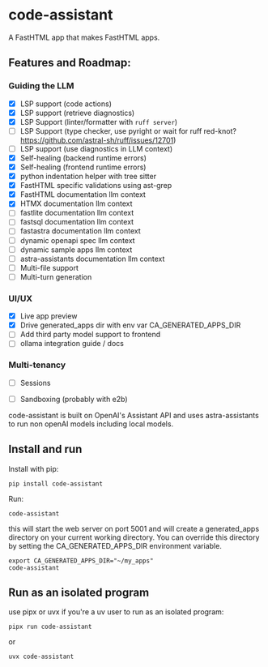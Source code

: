 # code-assistant

A FastHTML app that makes FastHTML apps.

## Features and Roadmap:

### Guiding the LLM
 - [X] LSP support (code actions)
 - [X] LSP support (retrieve diagnostics)
 - [X] LSP Support (linter/formatter with `ruff server`)
 - [ ] LSP Support (type checker, use pyright or wait for ruff red-knot? https://github.com/astral-sh/ruff/issues/12701)
 - [ ] LSP support (use diagnostics in LLM context)
 - [X] Self-healing (backend runtime errors)
 - [X] Self-healing (frontend runtime errors)
 - [X] python indentation helper with tree sitter
 - [X] FastHTML specific validations using ast-grep
 - [X] FastHTML documentation llm context
 - [X] HTMX documentation llm context
 - [ ] fastlite documentation llm context
 - [ ] fastsql documentation llm context
 - [ ] fastastra documentation llm context
 - [ ] dynamic openapi spec llm context
 - [ ] dynamic sample apps llm context
 - [ ] astra-assistants documentation llm context
 - [ ] Multi-file support
 - [ ] Multi-turn generation

### UI/UX
 - [X] Live app preview
 - [X] Drive generated_apps dir with env var CA_GENERATED_APPS_DIR
 - [ ] Add third party model support to frontend
 - [ ] ollama integration guide / docs

 ### Multi-tenancy
 - [ ] Sessions
 - [ ] Sandboxing (probably with e2b)


code-assistant is built on OpenAI's Assistant API and uses astra-assistants to run non openAI models including local models.

## Install and run

Install with pip:

    pip install code-assistant

Run:

    code-assistant

this will start the web server on port 5001 and will create a generated_apps directory on your current working directory. You can override this directory by setting the CA_GENERATED_APPS_DIR environment variable.

    export CA_GENERATED_APPS_DIR="~/my_apps"
    code-assistant

## Run as an isolated program

use pipx or uvx if you're a uv user to run as an isolated program:

    pipx run code-assistant

or

    uvx code-assistant

